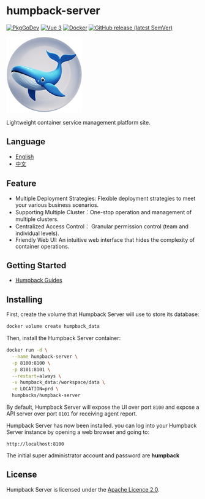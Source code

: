# humpback-server

[![PkgGoDev](https://pkg.go.dev/badge/github.com/docker/docker)](https://golang.org/)
[![Vue 3](https://img.shields.io/badge/vue-3.x-brightgreen.svg)](https://v3.vuejs.org/)
[![Docker](https://img.shields.io/badge/docker-pull-blue?logo=docker)](https://hub.docker.com/r/humpbacks/humpback-server)
[![GitHub release (latest SemVer)](https://img.shields.io/github/v/release/humpbacks/humpback-server?sort=semver)](https://github.com/humpbacks/humpback-server/releases/latest)

![Humpback logo](/assets/logo.png)

Lightweight container service management platform site.

## Language

- [English](README.md)
- [中文](README.zh.md)

## Feature

- Multiple Deployment Strategies: Flexible deployment strategies to meet your various business scenarios.
- Supporting Multiple Cluster：One-stop operation and management of multiple clusters.
- Centralized Access Control： Granular permission control (team and individual levels).
- Friendly Web UI: An intuitive web interface that hides the complexity of container operations.

## Getting Started

* [Humpback Guides](https://humpback.github.io/humpback)

## Installing

First, create the volume that Humpback Server will use to store its database:

```bash
docker volume create humpback_data
```

Then, install the Humpback Server container:

```bash
docker run -d \
  --name humpback-server \
  -p 8100:8100 \
  -p 8101:8101 \
  --restart=always \
  -v humpback_data:/workspace/data \
  -e LOCATION=prd \
  humpbacks/humpback-server
```

By default, Humpback Server will expose the UI over port `8100` and expose a API server over port `8101` for receiving
agent report.

Humpback Server has now been installed. you can log into your Humpback Server instance by opening a web browser and
going to:

```
http://localhost:8100
```

The initial super administrator account and password are **humpback**

## License

Humpback Server is licensed under the [Apache Licence 2.0](http://www.apache.org/licenses/LICENSE-2.0.html).   